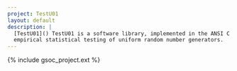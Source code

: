 ```yaml
---
project: TestU01
layout: default
description: |
  [TestU01]() TestU01 is a software library, implemented in the ANSI C language, and offering a collection of utilities for the 
  empirical statistical testing of uniform random number generators.
---
```


{% include gsoc_project.ext %}
